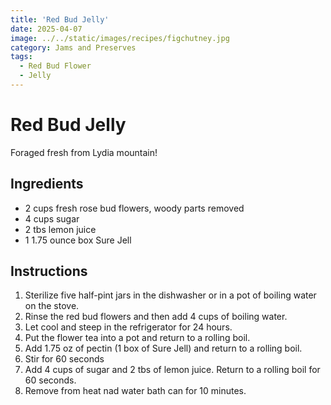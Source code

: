 ```yaml
---
title: 'Red Bud Jelly'
date: 2025-04-07
image: ../../static/images/recipes/figchutney.jpg
category: Jams and Preserves
tags:
  - Red Bud Flower
  - Jelly
---
```



# Red Bud Jelly

Foraged fresh from Lydia mountain!

## Ingredients

- 2 cups fresh rose bud flowers, woody parts removed
- 4 cups sugar
- 2 tbs lemon juice
- 1 1.75 ounce box Sure Jell

## Instructions

1. Sterilize five half-pint jars in the dishwasher or in a pot of boiling water on the stove.
2. Rinse the red bud flowers and then add 4 cups of boiling water.
3. Let cool and steep in the refrigerator for 24 hours.
4. Put the flower tea into a pot and return to a rolling boil.
5. Add 1.75 oz of pectin (1 box of Sure Jell) and return to a rolling boil.
6. Stir for 60 seconds
7. Add 4 cups of sugar and 2 tbs of lemon juice. Return to a rolling boil for 60 seconds.
8. Remove from heat nad water bath can for 10 minutes.

